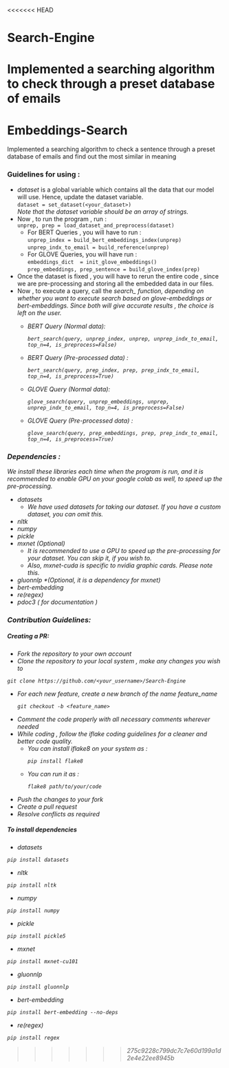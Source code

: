 <<<<<<< HEAD
# Search-Engine
Implemented a searching algorithm to check through a preset database of emails
=======
# Embeddings-Search
Implemented a searching algorithm to check a sentence through a preset database of emails and find out the most similar in meaning

### Guidelines for using :
* <i>dataset</i> is a global variable which contains all the data that our model will use. Hence, update the dataset variable.
<br>```dataset = set_dataset(<your_dataset>)```<br>
<i>Note that the dataset variable should be an array of strings.</i>
* Now , to run the program , run :<br>
                ```
                unprep, prep = load_dataset_and_preprocess(dataset)
                ```
     <br>
    * For BERT Queries , you will have to run :<br>
                ```
                unprep_index = build_bert_embeddings_index(unprep)
                ```
                <br>
                ```
                unprep_indx_to_email = build_reference(unprep)
                ```
    * For GLOVE Queries, you will have run : <br>
                ```
                embeddings_dict  = init_glove_embeddings()
                ```
                <br>
                ```
                prep_embeddings, prep_sentence = build_glove_index(prep)
                ```
* Once the dataset is fixed , you will have to rerun the entire code , since we are pre-processing and storing all the embedded data in our files.
* Now , to execute a query, call the <i>search_<i> function, depending on whether you want to execute search based on glove-embeddings or bert-embeddings. Since both will give accurate results , the choice is left on the user.
    * BERT Query (Normal data): <br>
      ```
      bert_search(query, unprep_index, unprep, unprep_indx_to_email, top_n=4, is_preprocess=False)
      ```
    * BERT Query (Pre-processed data) : <br>
      ```
      bert_search(query, prep_index, prep, prep_indx_to_email, top_n=4, is_preprocess=True)
      ```
    * GLOVE Query (Normal data): <br>
      ```
      glove_search(query, unprep_embeddings, unprep, unprep_indx_to_email, top_n=4, is_preprocess=False)
      ```
    * GLOVE Query (Pre-processed data) : <br>
      ```
      glove_search(query, prep_embeddings, prep, prep_indx_to_email, top_n=4, is_preprocess=True)
      ```
 ### Dependencies :
 We install these libraries each time when the program is run, and it is recommended to enable GPU on your google colab as well, to speed up the pre-processing.
 * datasets<br>
      * <i>We have used datasets for taking our dataset. If you have a custom dataset, you can omit this.</i>
 * nltk
 * numpy
 * pickle
 * mxnet *(Optional)* <br>
      * <i>It is recommended to use a GPU to speed up the pre-processing for your dataset. You can skip it, if you wish to.</i> <br> 
      * <i>Also, mxnet-cuda is specific to nvidia graphic cards. Please note this.</i> <br>
 * gluonnlp *(Optional, it is a dependency for mxnet)
 * bert-embedding
 * re(regex)
 * pdoc3 ( for documentation )
### Contribution Guidelines:

##### Creating a PR:
* Fork the repository to your own account
* Clone the repository to your local system , make any changes you wish to
```
git clone https://github.com/<your_username>/Search-Engine
```
* For each new feature, create a new branch of the name <i>feature_name<i>
  ```
  git checkout -b <feature_name>
  ```
* Comment the code properly with all necessary comments wherever needed
* While coding , follow the iflake coding guidelines for a cleaner and better code quality.
    * You can install iflake8 on your system as :
      ```
      pip install flake8
      ```
    * You can run it as :
      ```
      flake8 path/to/your/code
      ```
* Push the changes to your fork
* Create a pull request
* Resolve conflicts as required

##### To install dependencies
* datasets
```
pip install datasets
```
* nltk
```
pip install nltk
```
* numpy
```
pip install numpy
```
* pickle
```
pip install pickle5
```
* mxnet
```
pip install mxnet-cu101
```
* gluonnlp
```
pip install gluonnlp
```
* bert-embedding
```
pip install bert-embedding --no-deps
```
* re(regex)
```
pip install regex
```
>>>>>>> 275c9228c799dc7c7e60d199a1d2e4e22ee8945b
